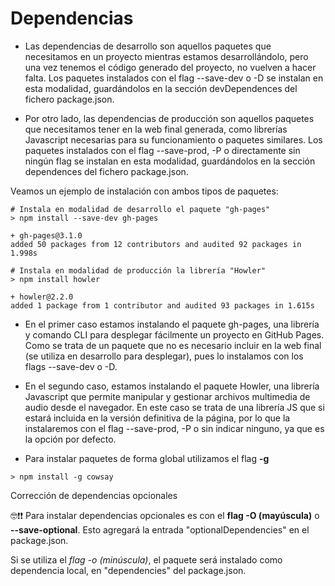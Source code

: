 # Dependencias

- Las dependencias de desarrollo son aquellos paquetes que necesitamos en un proyecto mientras estamos desarrollándolo, pero una vez tenemos el código generado del proyecto, no vuelven a hacer falta. Los paquetes instalados con el flag --save-dev o -D se instalan en esta modalidad, guardándolos en la sección devDependences del fichero package.json.

- Por otro lado, las dependencias de producción son aquellos paquetes que necesitamos tener en la web final generada, como librerías Javascript necesarias para su funcionamiento o paquetes similares. Los paquetes instalados con el flag --save-prod, -P o directamente sin ningún flag se instalan en esta modalidad, guardándolos en la sección dependences del fichero package.json.

Veamos un ejemplo de instalación con ambos tipos de paquetes:

```
# Instala en modalidad de desarrollo el paquete "gh-pages"
> npm install --save-dev gh-pages

+ gh-pages@3.1.0
added 50 packages from 12 contributors and audited 92 packages in 1.998s
```

```
# Instala en modalidad de producción la librería "Howler"
> npm install howler

+ howler@2.2.0
added 1 package from 1 contributor and audited 93 packages in 1.615s
```

- En el primer caso estamos instalando el paquete gh-pages, una librería y comando CLI para desplegar fácilmente un proyecto en GitHub Pages. Como se trata de un paquete que no es necesario incluir en la web final (se utiliza en desarrollo para desplegar), pues lo instalamos con los flags --save-dev o -D.

- En el segundo caso, estamos instalando el paquete Howler, una librería Javascript que permite manipular y gestionar archivos multimedia de audio desde el navegador. En este caso se trata de una librería JS que si estará incluida en la versión definitiva de la página, por lo que la instalaremos con el flag --save-prod, -P o sin indicar ninguno, ya que es la opción por defecto.

- Para instalar paquetes de forma global utilizamos el flag **-g**

```
> npm install -g cowsay
```

Corrección de dependencias opcionales

🤓❗❗ Para instalar dependencias opcionales es con el **flag -O (mayúscula)** o **--save-optional**. Esto agregará la entrada "optionalDependencies" en el package.json.

Si se utiliza el *flag -o (minúscula)*, el paquete será instalado como dependencia local, en "dependencies" del package.json.

